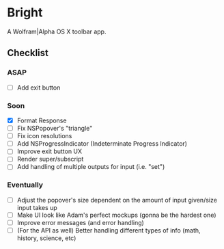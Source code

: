 # Bright
A Wolfram|Alpha OS X toolbar app.

## Checklist

### ASAP
- [ ] Add exit button

### Soon
- [x] Format Response
- [ ] Fix NSPopover's "triangle"
- [ ] Fix icon resolutions
- [ ] Add NSProgressIndicator (Indeterminate Progress Indicator)
- [ ] Improve exit button UX
- [ ] Render super/subscript
- [ ] Add handling of multiple outputs for input (i.e. "set")

### Eventually
- [ ] Adjust the popover's size dependent on the amount of input given/size input takes up
- [ ] Make UI look like Adam's perfect mockups (gonna be the hardest one)
- [ ] Improve error messages (and error handling)
- [ ] (For the API as well) Better handling different types of info (math, history, science, etc)
